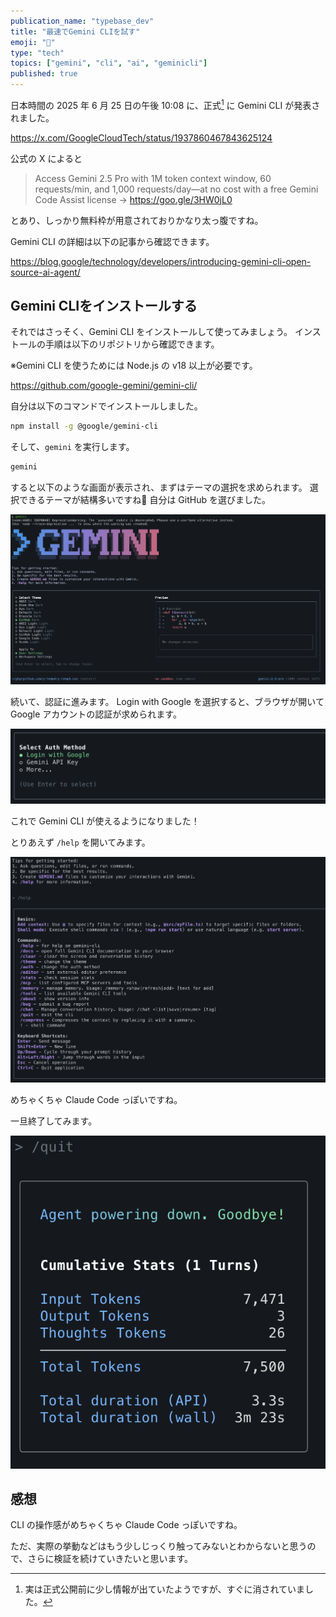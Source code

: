 ```yaml
---
publication_name: "typebase_dev"
title: "最速でGemini CLIを試す"
emoji: "🚀"
type: "tech"
topics: ["gemini", "cli", "ai", "geminicli"]
published: true
---
```


日本時間の 2025 年 6 月 25 日の午後 10:08 に、正式[^1] に Gemini CLI が発表されました。

[^1]: 実は正式公開前に少し情報が出ていたようですが、すぐに消されていました。

https://x.com/GoogleCloudTech/status/1937860467843625124

公式の X によると

> Access Gemini 2.5 Pro with 1M token context window, 60 requests/min, and 1,000 requests/day—at no cost with a free Gemini Code Assist license → https://goo.gle/3HW0jL0

とあり、しっかり無料枠が用意されておりかなり太っ腹ですね。

Gemini CLI の詳細は以下の記事から確認できます。

https://blog.google/technology/developers/introducing-gemini-cli-open-source-ai-agent/

## Gemini CLIをインストールする

それではさっそく、Gemini CLI をインストールして使ってみましょう。
インストールの手順は以下のリポジトリから確認できます。

※Gemini CLI を使うためには Node.js の v18 以上が必要です。

https://github.com/google-gemini/gemini-cli/

自分は以下のコマンドでインストールしました。

```sh
npm install -g @google/gemini-cli
```

そして、`gemini` を実行します。

```sh
gemini
```

すると以下のような画面が表示され、まずはテーマの選択を求められます。
選択できるテーマが結構多いですね👀
自分は GitHub を選びました。

![](/images/gemini-cli-first-impression/select-theme.png)

続いて、認証に進みます。
Login with Google を選択すると、ブラウザが開いて Google アカウントの認証が求められます。

![](/images/gemini-cli-first-impression/auth.png)

これで Gemini CLI が使えるようになりました！

とりあえず `/help` を開いてみます。

![](/images/gemini-cli-first-impression/help.png)

めちゃくちゃ Claude Code っぽいですね。

一旦終了してみます。

![](/images/gemini-cli-first-impression/quit.png)

## 感想

CLI の操作感がめちゃくちゃ Claude Code っぽいですね。

ただ、実際の挙動などはもう少しじっくり触ってみないとわからないと思うので、さらに検証を続けていきたいと思います。
